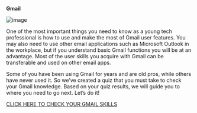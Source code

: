 **Gmail**

![image](https://github.com/adeleke123/AI-Career-Essentials/assets/51156057/f6fc6b94-145f-4b2c-9924-ba579549590d)

One of the most important things you need to know as a young tech professional is how to use and make the most of Gmail user features. You may also need to use other email applications such as Microsoft Outlook in the workplace, but if you understand basic Gmail functions you will be at an advantage. Most of the user skills you acquire with Gmail can be transferable and used on other email apps.

Some of you have been using Gmail for years and are old pros, while others have never used it. So we’ve created a quiz that you must take to check your Gmail knowledge. Based on your quiz results, we will guide you to where you need to go next. Let’s do it!

[CLICK HERE TO CHECK YOUR GMAIL SKILLS](https://intranet.alxswe.com/rltoken/mYP3HQ6YIqb0rP2ZXWnQRQ)
